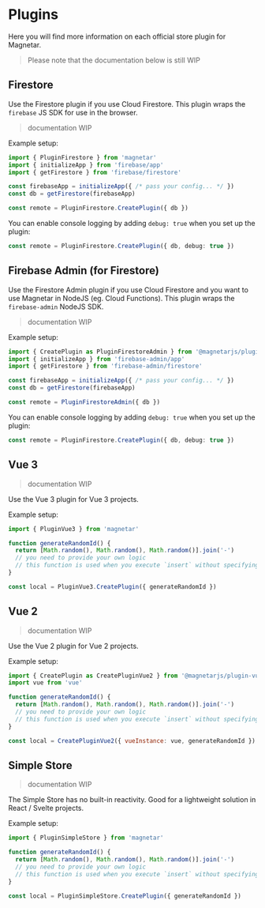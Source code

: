 # Plugins

Here you will find more information on each official store plugin for Magnetar.

> Please note that the documentation below is still WIP

## Firestore

Use the Firestore plugin if you use Cloud Firestore. This plugin wraps the `firebase` JS SDK for use in the browser.

> documentation WIP

Example setup:

<!-- prettier-ignore-start -->
```js
import { PluginFirestore } from 'magnetar'
import { initializeApp } from 'firebase/app'
import { getFirestore } from 'firebase/firestore'

const firebaseApp = initializeApp({ /* pass your config... */ })
const db = getFirestore(firebaseApp)

const remote = PluginFirestore.CreatePlugin({ db })
```
<!-- prettier-ignore-end -->

You can enable console logging by adding `debug: true` when you set up the plugin:

```ts
const remote = PluginFirestore.CreatePlugin({ db, debug: true })
```

## Firebase Admin (for Firestore)

Use the Firestore Admin plugin if you use Cloud Firestore and you want to use Magnetar in NodeJS (eg. Cloud Functions). This plugin wraps the `firebase-admin` NodeJS SDK.

> documentation WIP

Example setup:

<!-- prettier-ignore-start -->
```js
import { CreatePlugin as PluginFirestoreAdmin } from '@magnetarjs/plugin-firestore-admin'
import { initializeApp } from 'firebase-admin/app'
import { getFirestore } from 'firebase-admin/firestore'

const firebaseApp = initializeApp({ /* pass your config... */ })
const db = getFirestore(firebaseApp)

const remote = PluginFirestoreAdmin({ db })
```
<!-- prettier-ignore-end -->

You can enable console logging by adding `debug: true` when you set up the plugin:

```ts
const remote = PluginFirestore.CreatePlugin({ db, debug: true })
```

## Vue 3

> documentation WIP

Use the Vue 3 plugin for Vue 3 projects.

Example setup:

```js
import { PluginVue3 } from 'magnetar'

function generateRandomId() {
  return [Math.random(), Math.random(), Math.random()].join('-')
  // you need to provide your own logic
  // this function is used when you execute `insert` without specifying an ID
}

const local = PluginVue3.CreatePlugin({ generateRandomId })
```

## Vue 2

> documentation WIP

Use the Vue 2 plugin for Vue 2 projects.

Example setup:

```js
import { CreatePlugin as CreatePluginVue2 } from '@magnetarjs/plugin-vue2'
import vue from 'vue'

function generateRandomId() {
  return [Math.random(), Math.random(), Math.random()].join('-')
  // you need to provide your own logic
  // this function is used when you execute `insert` without specifying an ID
}

const local = CreatePluginVue2({ vueInstance: vue, generateRandomId })
```

## Simple Store

> documentation WIP

The Simple Store has no built-in reactivity. Good for a lightweight solution in React / Svelte projects.

Example setup:

```js
import { PluginSimpleStore } from 'magnetar'

function generateRandomId() {
  return [Math.random(), Math.random(), Math.random()].join('-')
  // you need to provide your own logic
  // this function is used when you execute `insert` without specifying an ID
}

const local = PluginSimpleStore.CreatePlugin({ generateRandomId })
```
